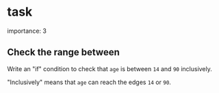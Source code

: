# task

importance: 3

## Check the range between

Write an "if" condition to check that `age` is between `14` and `90` inclusively.

"Inclusively" means that `age` can reach the edges `14` or `90`.

